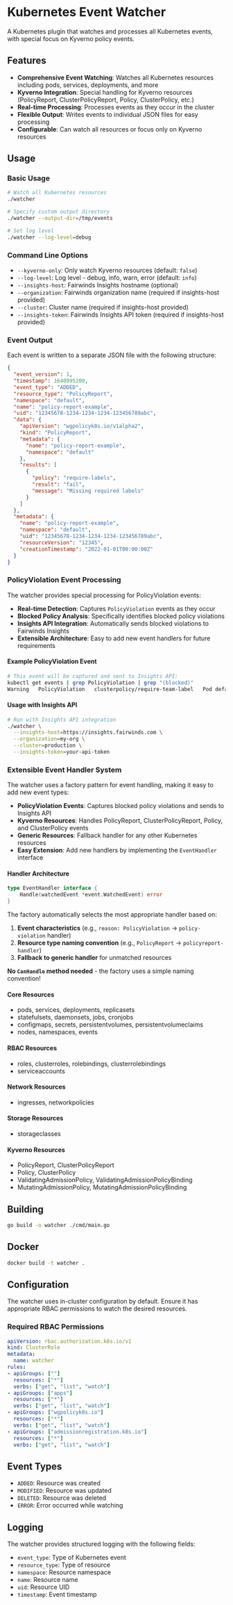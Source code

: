 # Kubernetes Event Watcher

A Kubernetes plugin that watches and processes all Kubernetes events, with special focus on Kyverno policy events.

## Features

- **Comprehensive Event Watching**: Watches all Kubernetes resources including pods, services, deployments, and more
- **Kyverno Integration**: Special handling for Kyverno resources (PolicyReport, ClusterPolicyReport, Policy, ClusterPolicy, etc.)
- **Real-time Processing**: Processes events as they occur in the cluster
- **Flexible Output**: Writes events to individual JSON files for easy processing
- **Configurable**: Can watch all resources or focus only on Kyverno resources

## Usage

### Basic Usage

```bash
# Watch all Kubernetes resources
./watcher

# Specify custom output directory
./watcher --output-dir=/tmp/events

# Set log level
./watcher --log-level=debug
```

### Command Line Options

- `--kyverno-only`: Only watch Kyverno resources (default: `false`)
- `--log-level`: Log level - debug, info, warn, error (default: `info`)
- `--insights-host`: Fairwinds Insights hostname (optional)
- `--organization`: Fairwinds organization name (required if insights-host provided)
- `--cluster`: Cluster name (required if insights-host provided)
- `--insights-token`: Fairwinds Insights API token (required if insights-host provided)

### Event Output

Each event is written to a separate JSON file with the following structure:

```json
{
  "event_version": 1,
  "timestamp": 1640995200,
  "event_type": "ADDED",
  "resource_type": "PolicyReport",
  "namespace": "default",
  "name": "policy-report-example",
  "uid": "12345678-1234-1234-1234-123456789abc",
  "data": {
    "apiVersion": "wgpolicyk8s.io/v1alpha2",
    "kind": "PolicyReport",
    "metadata": {
      "name": "policy-report-example",
      "namespace": "default"
    },
    "results": [
      {
        "policy": "require-labels",
        "result": "fail",
        "message": "Missing required labels"
      }
    ]
  },
  "metadata": {
    "name": "policy-report-example",
    "namespace": "default",
    "uid": "12345678-1234-1234-1234-123456789abc",
    "resourceVersion": "12345",
    "creationTimestamp": "2022-01-01T00:00:00Z"
  }
}
```

### PolicyViolation Event Processing

The watcher provides special processing for PolicyViolation events:

- **Real-time Detection**: Captures `PolicyViolation` events as they occur
- **Blocked Policy Analysis**: Specifically identifies blocked policy violations
- **Insights API Integration**: Automatically sends blocked violations to Fairwinds Insights
- **Extensible Architecture**: Easy to add new event handlers for future requirements

#### Example PolicyViolation Event

```bash
# This event will be captured and sent to Insights API:
kubectl get events | grep PolicyViolation | grep "(blocked)"
Warning   PolicyViolation   clusterpolicy/require-team-label   Pod default/nginx: [require-team-label] fail (blocked)
```

#### Usage with Insights API

```bash
# Run with Insights API integration
./watcher \
  --insights-host=https://insights.fairwinds.com \
  --organization=my-org \
  --cluster=production \
  --insights-token=your-api-token
```

### Extensible Event Handler System

The watcher uses a factory pattern for event handling, making it easy to add new event types:

- **PolicyViolation Events**: Captures blocked policy violations and sends to Insights API
- **Kyverno Resources**: Handles PolicyReport, ClusterPolicyReport, Policy, and ClusterPolicy events
- **Generic Resources**: Fallback handler for any other Kubernetes resources
- **Easy Extension**: Add new handlers by implementing the `EventHandler` interface

#### Handler Architecture

```go
type EventHandler interface {
    Handle(watchedEvent *event.WatchedEvent) error
}
```

The factory automatically selects the most appropriate handler based on:
1. **Event characteristics** (e.g., `reason: PolicyViolation` → `policy-violation` handler)
2. **Resource type naming convention** (e.g., `PolicyReport` → `policyreport-handler`)
3. **Fallback to generic handler** for unmatched resources

**No `CanHandle` method needed** - the factory uses a simple naming convention!

#### Core Resources
- pods, services, deployments, replicasets
- statefulsets, daemonsets, jobs, cronjobs
- configmaps, secrets, persistentvolumes, persistentvolumeclaims
- nodes, namespaces, events

#### RBAC Resources
- roles, clusterroles, rolebindings, clusterrolebindings
- serviceaccounts

#### Network Resources
- ingresses, networkpolicies

#### Storage Resources
- storageclasses

#### Kyverno Resources
- PolicyReport, ClusterPolicyReport
- Policy, ClusterPolicy
- ValidatingAdmissionPolicy, ValidatingAdmissionPolicyBinding
- MutatingAdmissionPolicy, MutatingAdmissionPolicyBinding

## Building

```bash
go build -o watcher ./cmd/main.go
```

## Docker

```bash
docker build -t watcher .
```

## Configuration

The watcher uses in-cluster configuration by default. Ensure it has appropriate RBAC permissions to watch the desired resources.

### Required RBAC Permissions

```yaml
apiVersion: rbac.authorization.k8s.io/v1
kind: ClusterRole
metadata:
  name: watcher
rules:
- apiGroups: [""]
  resources: ["*"]
  verbs: ["get", "list", "watch"]
- apiGroups: ["apps"]
  resources: ["*"]
  verbs: ["get", "list", "watch"]
- apiGroups: ["wgpolicyk8s.io"]
  resources: ["*"]
  verbs: ["get", "list", "watch"]
- apiGroups: ["admissionregistration.k8s.io"]
  resources: ["*"]
  verbs: ["get", "list", "watch"]
```

## Event Types

- `ADDED`: Resource was created
- `MODIFIED`: Resource was updated
- `DELETED`: Resource was deleted
- `ERROR`: Error occurred while watching

## Logging

The watcher provides structured logging with the following fields:
- `event_type`: Type of Kubernetes event
- `resource_type`: Type of resource
- `namespace`: Resource namespace
- `name`: Resource name
- `uid`: Resource UID
- `timestamp`: Event timestamp

